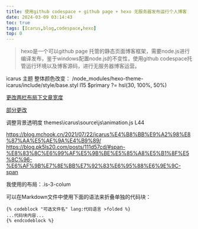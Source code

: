 ```yaml
---
title: 使用github codespace + github page + hexo 无服务器发布运行个人博客
date: 2024-03-09 03:14:43
toc: true
tags: [Icarus,blog,codespace,hexo]
top: 0
---
```


> hexo是一个可以github page 托管的静态页面博客框架，需要node.js进行编译发布，鉴于windows配置node.js的不变性，使用github codespace托管运行环境以及博客源码，进行无服务器博客运营。

<!-- more -->

icarus 主题 整体颜色改变：
/node_modules/hexo-theme-icarus/include/style/base.styl
l15 $primary ?= hsl(30, 100%,  50%)


[更改两栏布局下文章宽度](http://zhaommmmomo.cn/2021/09/14/Icarus%E4%B8%BB%E9%A2%98%E7%9A%84%E4%B8%80%E4%BA%9B%E5%B8%B8%E7%94%A8%E9%85%8D%E7%BD%AE/)

[部分更改](https://hujiahao6.gitee.io/2020/04/02/hexo%E7%9A%84%E4%B8%80%E4%BA%9B%E9%85%8D%E7%BD%AE%E9%97%AE%E9%A2%98/)


调整背景透明度
themes\icarus\source\js\animation.js
L44

https://blog.mchook.cn/2021/07/22/icarus%E4%B8%BB%E9%A2%98%E8%87%AA%E5%AE%9A%E4%B9%89/
https://blog.pk5ls20.com/posts/111d57cd/#span-%E8%83%8C%E6%99%AF%E5%9B%BE%E5%85%A8%E5%B1%8F%E5%8C%96-%E6%AF%9B%E7%8E%BB%E7%92%83%E6%95%88%E6%9E%9C-span


我使用的布局：.is-3-colum


可以在Markdown文件中使用下面的语法来折叠单独的代码块：
```
{% codeblock "可选文件名" lang:代码语言 >folded %}
...代码块内容...
{% endcodeblock %}
```